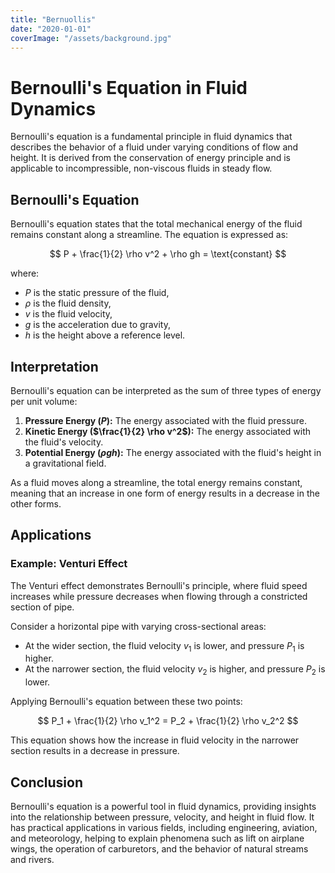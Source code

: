 ```yaml
---
title: "Bernuollis"
date: "2020-01-01"
coverImage: "/assets/background.jpg"
---
```


# Bernoulli's Equation in Fluid Dynamics

Bernoulli's equation is a fundamental principle in fluid dynamics that describes the behavior of a fluid under varying conditions of flow and height. It is derived from the conservation of energy principle and is applicable to incompressible, non-viscous fluids in steady flow.

## Bernoulli's Equation

Bernoulli's equation states that the total mechanical energy of the fluid remains constant along a streamline. The equation is expressed as:

$$
P + \frac{1}{2} \rho v^2 + \rho gh = \text{constant}
$$

where:

- $P$ is the static pressure of the fluid,
- $\rho$ is the fluid density,
- $v$ is the fluid velocity,
- $g$ is the acceleration due to gravity,
- $h$ is the height above a reference level.

## Interpretation

Bernoulli's equation can be interpreted as the sum of three types of energy per unit volume:

1. **Pressure Energy ($P$):** The energy associated with the fluid pressure.
2. **Kinetic Energy ($\frac{1}{2} \rho v^2$):** The energy associated with the fluid's velocity.
3. **Potential Energy ($\rho gh$):** The energy associated with the fluid's height in a gravitational field.

As a fluid moves along a streamline, the total energy remains constant, meaning that an increase in one form of energy results in a decrease in the other forms.

## Applications

### Example: Venturi Effect

The Venturi effect demonstrates Bernoulli's principle, where fluid speed increases while pressure decreases when flowing through a constricted section of pipe.

Consider a horizontal pipe with varying cross-sectional areas:

- At the wider section, the fluid velocity $v_1$ is lower, and pressure $P_1$ is higher.
- At the narrower section, the fluid velocity $v_2$ is higher, and pressure $P_2$ is lower.

Applying Bernoulli's equation between these two points:

$$
P_1 + \frac{1}{2} \rho v_1^2 = P_2 + \frac{1}{2} \rho v_2^2
$$

This equation shows how the increase in fluid velocity in the narrower section results in a decrease in pressure.

## Conclusion

Bernoulli's equation is a powerful tool in fluid dynamics, providing insights into the relationship between pressure, velocity, and height in fluid flow. It has practical applications in various fields, including engineering, aviation, and meteorology, helping to explain phenomena such as lift on airplane wings, the operation of carburetors, and the behavior of natural streams and rivers.
